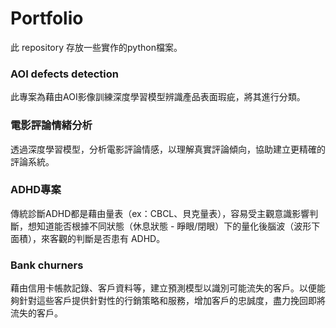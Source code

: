 # Portfolio
此 repository 存放一些實作的python檔案。


### AOI defects detection
此專案為藉由AOI影像訓練深度學習模型辨識產品表面瑕疵，將其進行分類。<br>


### 電影評論情緒分析
透過深度學習模型，分析電影評論情感，以理解真實評論傾向，協助建立更精確的評論系統。<br>


### ADHD專案
傳統診斷ADHD都是藉由量表（ex：CBCL、貝克量表），容易受主觀意識影響判斷，想知道能否根據不同狀態（休息狀態 - 睜眼/閉眼）下的量化後腦波（波形下面積），來客觀的判斷是否患有 ADHD。<br>


### Bank churners 
藉由信用卡帳款記錄、客戶資料等，建立預測模型以識別可能流失的客戶。以便能夠針對這些客戶提供針對性的行銷策略和服務，增加客戶的忠誠度，盡力挽回即將流失的客戶。<br>



